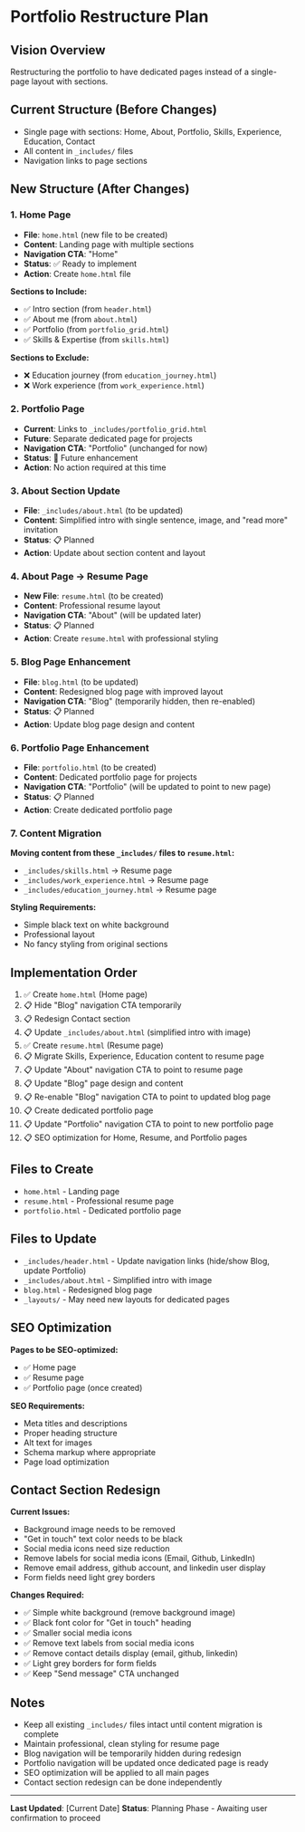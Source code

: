 # Portfolio Restructure Plan

## Vision Overview
Restructuring the portfolio to have dedicated pages instead of a single-page layout with sections.

## Current Structure (Before Changes)
- Single page with sections: Home, About, Portfolio, Skills, Experience, Education, Contact
- All content in `_includes/` files
- Navigation links to page sections

## New Structure (After Changes)

### 1. Home Page
- **File**: `home.html` (new file to be created)
- **Content**: Landing page with multiple sections
- **Navigation CTA**: "Home" 
- **Status**: ✅ Ready to implement
- **Action**: Create `home.html` file

**Sections to Include:**
- ✅ Intro section (from `header.html`)
- ✅ About me (from `about.html`)
- ✅ Portfolio (from `portfolio_grid.html`)
- ✅ Skills & Expertise (from `skills.html`)

**Sections to Exclude:**
- ❌ Education journey (from `education_journey.html`)
- ❌ Work experience (from `work_experience.html`)

### 2. Portfolio Page  
- **Current**: Links to `_includes/portfolio_grid.html`
- **Future**: Separate dedicated page for projects
- **Navigation CTA**: "Portfolio" (unchanged for now)
- **Status**: 🔄 Future enhancement
- **Action**: No action required at this time

### 3. About Section Update
- **File**: `_includes/about.html` (to be updated)
- **Content**: Simplified intro with single sentence, image, and "read more" invitation
- **Status**: 📋 Planned
- **Action**: Update about section content and layout

### 4. About Page → Resume Page
- **New File**: `resume.html` (to be created)
- **Content**: Professional resume layout
- **Navigation CTA**: "About" (will be updated later)
- **Status**: 📋 Planned
- **Action**: Create `resume.html` with professional styling

### 5. Blog Page Enhancement
- **File**: `blog.html` (to be updated)
- **Content**: Redesigned blog page with improved layout
- **Navigation CTA**: "Blog" (temporarily hidden, then re-enabled)
- **Status**: 📋 Planned
- **Action**: Update blog page design and content

### 6. Portfolio Page Enhancement
- **File**: `portfolio.html` (to be created)
- **Content**: Dedicated portfolio page for projects
- **Navigation CTA**: "Portfolio" (will be updated to point to new page)
- **Status**: 📋 Planned
- **Action**: Create dedicated portfolio page

### 7. Content Migration
**Moving content from these `_includes/` files to `resume.html`:**
- `_includes/skills.html` → Resume page
- `_includes/work_experience.html` → Resume page  
- `_includes/education_journey.html` → Resume page

**Styling Requirements:**
- Simple black text on white background
- Professional layout
- No fancy styling from original sections

## Implementation Order
1. ✅ Create `home.html` (Home page)
2. 📋 Hide "Blog" navigation CTA temporarily
3. 📋 Redesign Contact section
4. 📋 Update `_includes/about.html` (simplified intro with image)
5. ✅ Create `resume.html` (Resume page)
6. 📋 Migrate Skills, Experience, Education content to resume page
7. 📋 Update "About" navigation CTA to point to resume page
8. 📋 Update "Blog" page design and content
9. 📋 Re-enable "Blog" navigation CTA to point to updated blog page
10. 📋 Create dedicated portfolio page
11. 📋 Update "Portfolio" navigation CTA to point to new portfolio page
12. 📋 SEO optimization for Home, Resume, and Portfolio pages

## Files to Create
- `home.html` - Landing page
- `resume.html` - Professional resume page
- `portfolio.html` - Dedicated portfolio page

## Files to Update
- `_includes/header.html` - Update navigation links (hide/show Blog, update Portfolio)
- `_includes/about.html` - Simplified intro with image
- `blog.html` - Redesigned blog page
- `_layouts/` - May need new layouts for dedicated pages

## SEO Optimization
**Pages to be SEO-optimized:**
- ✅ Home page
- ✅ Resume page  
- ✅ Portfolio page (once created)

**SEO Requirements:**
- Meta titles and descriptions
- Proper heading structure
- Alt text for images
- Schema markup where appropriate
- Page load optimization

## Contact Section Redesign
**Current Issues:**
- Background image needs to be removed
- "Get in touch" text color needs to be black
- Social media icons need size reduction
- Remove labels for social media icons (Email, Github, LinkedIn)
- Remove email address, github account, and linkedin user display
- Form fields need light grey borders

**Changes Required:**
- ✅ Simple white background (remove background image)
- ✅ Black font color for "Get in touch" heading
- ✅ Smaller social media icons
- ✅ Remove text labels from social media icons
- ✅ Remove contact details display (email, github, linkedin)
- ✅ Light grey borders for form fields
- ✅ Keep "Send message" CTA unchanged

## Notes
- Keep all existing `_includes/` files intact until content migration is complete
- Maintain professional, clean styling for resume page
- Blog navigation will be temporarily hidden during redesign
- Portfolio navigation will be updated once dedicated page is ready
- SEO optimization will be applied to all main pages
- Contact section redesign can be done independently

---
**Last Updated**: [Current Date]
**Status**: Planning Phase - Awaiting user confirmation to proceed

